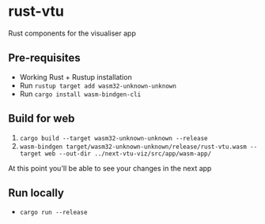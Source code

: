 # rust-vtu

Rust components for the visualiser app

## Pre-requisites 

- Working Rust + Rustup installation
- Run `rustup target add wasm32-unknown-unknown`
- Run `cargo install wasm-bindgen-cli` 

## Build for web
1. `cargo build --target wasm32-unknown-unknown --release`
2. `wasm-bindgen target/wasm32-unknown-unknown/release/rust-vtu.wasm --target web --out-dir ../next-vtu-viz/src/app/wasm-app/`

At this point you'll be able to see your changes in the next app

## Run locally
- `cargo run --release`
